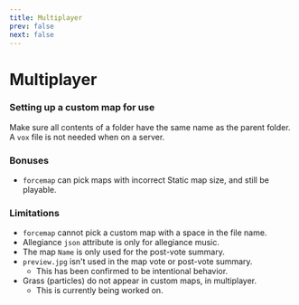 ```yaml
---
title: Multiplayer
prev: false
next: false
---
```


# Multiplayer

### Setting up a custom map for use
Make sure all contents of a folder have the same name as the parent folder. A `vox` file is not needed when on a server.

### Bonuses
- `forcemap` can pick maps with incorrect Static map size, and still be playable.

### Limitations
* `forcemap` cannot pick a custom map with a space in the file name.
* Allegiance `json` attribute is only for allegiance music.
* The map `Name` is only used for the post-vote summary.
* `preview.jpg` isn't used in the map vote or post-vote summary.
  * This has been confirmed to be intentional behavior.
* Grass (particles) do not appear in custom maps, in multiplayer.
  * This is currently being worked on.